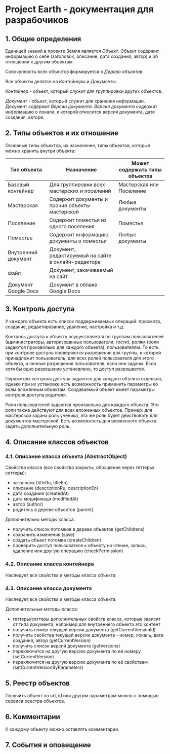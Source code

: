 # Project Earth - документация для разрабочиков

## 1. Общие определения

Единицей знаний в проекте Земля является *Объект*. Объект содержит информацию о себе (заголовок, описание, дата создания, автор) и об отношении к другим объектам.

Совокупность всех объектов формируется в *Дерево объектов*.

Все объекты делятся на *Контейнеры* и *Документы*.

*Контейнер* - объект, который служит для группировки других объектов.

*Документ* - объект, который служит для хранения информации. Документ содержит *Версии документа*. *Версия документа* содержит информацию о локали, к которой относится версия документа, дате создания, авторе.

## 2. Типы объектов и их отношение

Основные типы объектов, их назначение, типы объектов, которые можно хранить внутри объекта:

| Тип объекта | Назначение   | Может содержать типы объектов |
| ----------- | ------------ | ----------------------------- |
| Базовый контейнер | Для группировки всех мастерских и поселений | Мастерская или Поселение |
| Мастерская | Содержит документы и прочие объекты мастерской | Любые документы |
| Поселение | Содержит поместья из одного поселения | Поместье |
| Поместье | Содержит информацию, документы о поместьи | Любые документы |
| Внутренний документ | Документ, редактируемый на сайте в онлайн-редакторе | |
| Файл | Документ, закачиваемый на сайт | |
| Документ Google Docs | Документ в облаке Google Docs | |

## 3. Контроль доступа

У каждого объекта есть список поддерживаемых операций: просмотр, создание, редактирование, удаление, настройка и т.д.

Контроль доступа к объекту осуществляется по группам пользователей (администраторы, авторизованные пользователи, гости), ролям (роли задаются произвольно для каждого объекта), пользователям.
То есть при контроле доступа проверяются разрешения для группы, к которой принадлежит пользователь, для всех ролей пользователя для этого объекта, и личные разрешения пользователя, если они заданы. 
Если хотя бы одно разрешение установлено, то доступ разрешается.

Параметры контроля доступа задаются для каждого объекта отдельно, однако при их установке есть возможность применить параметры ко всем вложенным объектам. Создаваемый объект имеет параметры контроля доступа родителя.

Роли пользователей задаются произвольно для каждого объекта. Эти роли также действуют для всех вложенных объектов. 
Пример: для мастерской задана роль ученика, эта же роль будет действовать для документов мастерской. 
Есть возможность для вложенного объекта задать дополнительную роль.

## 4. Описание классов объектов

### 4.1. Описание класса объекта (AbstractObject)

Свойства класса (все свойства закрыты, обращение через геттеры/сеттеры):

- заголовок (titleRu, titleEn)
- описание (descriptionRu, descriptionEn)
- дата создания (createdAt)
- дата модификаци (modifiedAt)
- автор (author)
- родитель в дереве объектов (parent)

Дополнительно методы класса:

- получить список потомков в дереве объектов (getChildrens)
- сохранить изменения (save)
- создать объект потомка (createChildren)
- проверить доступ пользователя к объекту на чтение, запись, удаление или другую операцию (checkPermission)

### 4.2. Описание класса контейнера

Наследует все свойства и методы класса объекта.

### 4.3. Описание класса документа

Наследует все свойства и методы класса объекта.

Дополнительные методы класса:

- геттеры/сеттеры дополнительных свойств класса, которые зависят от типа документа, например для внутреннего объекта это контент
- получить номер текущей версии документа (getCurrentVersionId)
- получить свойства текущей версии документа - номер, локаль, дата создания, автор (getCurrentVersion)
- получить список версий документа (getVersions)
- переключится на другую версию документа по её номеру (setCurrentVersion)
- переключится на другую версию документа по её свойствам (setCurrentVersionByParameters)

## 5. Реестр объектов

Получить объект по url, id или другим параметрам можно с помощью сервиса реестра объектов.

## 6. Комментарии

К каждому объекту можно оставлять комментарии.

## 7. События и оповещение
















